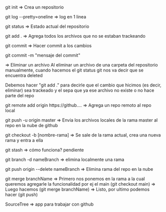 git init
  => Crea un repositorio

git log --pretty=oneline
  => log en 1 linea

git status
  => Estado actual del repositorio

git add .
  => Agrega todos los archivos que no se estaban trackeando

git commit
  => Hacer commit a los cambios

git commit -m "mensaje del commit"

=> Eliminar un archivo
  Al eliminar un archivo de una carpeta del repositorio manualmente, cuando hacemos el git status git nos va decir que se encuentra deleted

  Debemos hacer "git add ." para decirle que el cambio que hicimos (es decir, eliminar) sea trackeado y el sepa que ya ese archivo no existe o no hace parte del repo

git remote add origin https://github....
  => Agrega un repo remoto al repo local

git push -u origin master
  => Envia los archivos locales de la rama master al repo en la nube de github

git checkout -b [nombre-rama]
  => Se sale de la rama actual, crea una nueva rama y entra a ella

git stash
  => cómo funciona? pendiente

git branch -d nameBranch
  => elimina localmente una rama

git push origin --delete nameBranch
  => Elimina rama del repo en la nube

git merge branchName
  => Primero nos ponemos en la rama a la cual queremos agregarle la funcionalidad por ej el main (git checkout main)
  => Luego hacemos (git merge branchName)
  => Listo, por ultimo podemos hacer (git push)

SourceTree
  => app para trabajar con github